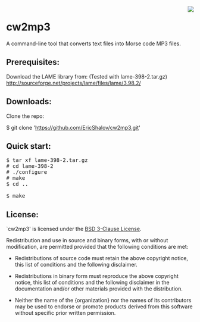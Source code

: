 <img src="http://upload.wikimedia.org/wikipedia/en/thumb/b/b2/Morse-Code.svg/360px-Morse-Code.svg.png" align="right" />

cw2mp3
======
A command-line tool that converts text files into Morse code MP3 files.

Prerequisites:
--------------
Download the LAME library from: (Tested with lame-398-2.tar.gz)
http://sourceforge.net/projects/lame/files/lame/3.98.2/

Downloads:
----------
Clone the repo:

$ git clone 'https://github.com/EricShalov/cw2mp3.git'

Quick start:
------------
<pre>
$ tar xf lame-398-2.tar.gz
# cd lame-398-2
# ./configure
# make
$ cd ..

$ make
</pre>

License:
--------
`cw2mp3' is licensed under the <a href="http://opensource.org/licenses/BSD-3-Clause">BSD 3-Clause License</a>.

Redistribution and use in source and binary forms, with or without
modification, are permitted provided that the following conditions are met:

* Redistributions of source code must retain the above copyright notice, this
  list of conditions and the following disclaimer.

* Redistributions in binary form must reproduce the above copyright notice,
  this list of conditions and the following disclaimer in the documentation
  and/or other materials provided with the distribution.

* Neither the name of the {organization} nor the names of its
  contributors may be used to endorse or promote products derived from
  this software without specific prior written permission.
